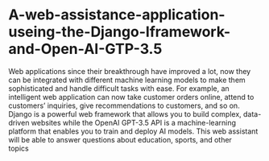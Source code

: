 # A-web-assistance-application-useing-the-Django-Iframework-and-Open-AI-GTP-3.5
Web applications since their breakthrough have improved a lot, now they can be integrated with different machine learning models to make them sophisticated and handle difficult tasks with ease.
 For example, an intelligent web application can now take  customer orders online, attend to customers’ inquiries,  give recommendations to customers, and so on.  Django is a powerful web framework that allows you to build  complex, data-driven websites while the OpenAI GPT-3.5 API is a  machine-learning platform that enables you to train and  deploy AI models. This web assistant will be able to answer questions about education, sports, and other topics       
